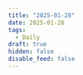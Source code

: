 ```yaml
---
title: "2025-01-28"
date: 2025-01-28
tags:
  - Daily
draft: true
hidden: false
disable_feed: false
---
```


